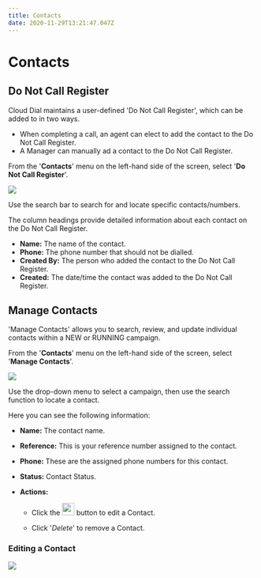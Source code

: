 ```yaml
---
title: Contacts
date: 2020-11-29T13:21:47.047Z
---
```

# Contacts

## Do Not Call Register

Cloud Dial maintains a user-defined 'Do Not Call Register', which can be added to in two ways.

* When completing a call, an agent can elect to add the contact to the Do Not Call Register.
* A Manager can manually ad a contact to the Do Not Call Register.

From the '**Contacts**' menu on the left-hand side of the screen, select '**Do Not Call Register**'.

![](/images/clouddial_donotcall.png)

Use the search bar to search for and locate specific contacts/numbers.

The column headings provide detailed information about each contact on the Do Not Call Register.

* **Name:** The name of the contact.
* **Phone:** The phone number that should not be dialled.
* **Created By:** The person who added the contact to the Do Not Call Register.
* **Created:** The date/time the contact was added to the Do Not Call Register.

## Manage Contacts

'Manage Contacts' allows you to search, review, and update individual contacts within a NEW or RUNNING campaign.

From the '**Contacts**' menu on the left-hand side of the screen, select '**Manage Contacts**'.

![](/images/clouddial_manage_contacts_1.png)

Use the drop-down menu to select a campaign, then use the search function to locate a contact.

Here you can see the following information:

* **Name:** The contact name.

* **Reference:** This is your reference number assigned to the contact.

* **Phone:** These are the assigned phone numbers for this contact. 

* **Status:** Contact Status.

* **Actions:**
  * Click the <img style="width: auto; height: 25px;" src="/images/clouddial_edit_button.png"> button to edit a Contact.

  * Click '_Delete_' to remove a Contact.

### Editing a Contact

![](/images/clouddial_manage_contacts_2.png)

